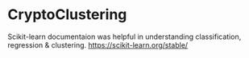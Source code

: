 # CryptoClustering

Scikit-learn documentaion was helpful in understanding classification, regression & clustering.
https://scikit-learn.org/stable/
